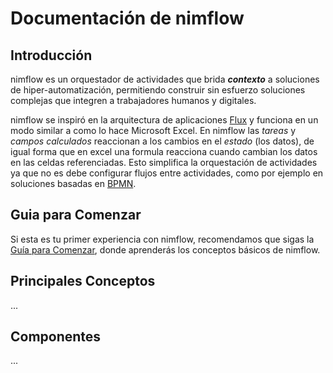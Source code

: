 # Documentación de nimflow

## Introducción
nimflow es un orquestador de actividades que brida ***contexto*** a soluciones de hiper-automatización, permitiendo construir sin esfuerzo soluciones complejas que integren a trabajadores humanos y digitales.

nimflow se inspiró en la arquitectura de aplicaciones [Flux](https://facebook.github.io/flux/) y funciona en un modo similar a como lo hace Microsoft Excel. En nimflow las *tareas* y *campos calculados* reaccionan a los cambios en el *estado* (los datos), de igual forma que en excel una formula reacciona cuando cambian los datos en las celdas referenciadas. Esto simplifica la orquestación de actividades ya que no es debe configurar flujos entre actividades, como por ejemplo en soluciones basadas en [BPMN](./https://www.bpmn.org/).

## Guia para Comenzar

Si esta es tu primer experiencia con nimflow, recomendamos que sigas la [Guía para Comenzar](https://github.com/nimflow/nimflow-docs/tree/main/get-started#readme), donde aprenderás los conceptos básicos de nimflow.

## Principales Conceptos
...

## Componentes

...

